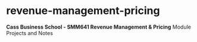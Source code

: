 # revenue-management-pricing
**Cass Business School - SMM641 Revenue Management & Pricing**
Module Projects and Notes
